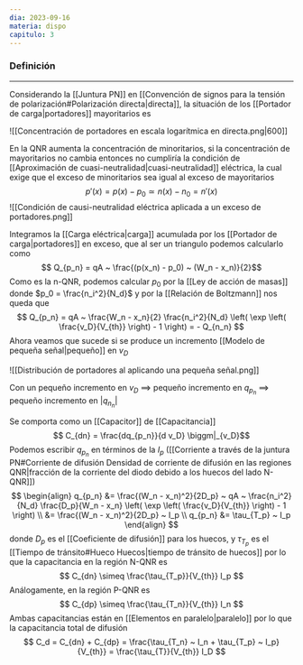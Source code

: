 ```yaml
---
dia: 2023-09-16
materia: dispo
capitulo: 3
---
```

### Definición
---
Considerando la [[Juntura PN]] en [[Convención de signos para la tensión de polarización#Polarización directa|directa]], la situación de los [[Portador de carga|portadores]] mayoritarios es

![[Concentración de portadores en escala logarítmica en directa.png|600]]

En la QNR aumenta la concentración de minoritarios, si la concentración de mayoritarios no cambia entonces no cumpliría la condición de [[Aproximación de cuasi-neutralidad|cuasi-neutralidad]] eléctrica, la cual exige que el exceso de minoritarios sea igual al exceso de mayoritarios $$ p'(x) = p(x) - p_0 \simeq n(x) - n_0 = n'(x) $$
![[Condición de causi-neutralidad eléctrica aplicada a un exceso de portadores.png]]

Integramos la [[Carga eléctrica|carga]] acumulada por los [[Portador de carga|portadores]] en exceso, que al ser un triangulo podemos calcularlo como $$ Q_{p_n} = qA ~ \frac{(p(x_n) - p_0) ~ (W_n - x_n)}{2}$$
Como es la n-QNR, podemos calcular $p_0$ por la [[Ley de acción de masas]] donde $p_0 = \frac{n_i^2}{N_d}$ y por la [[Relación de Boltzmann]] nos queda que $$ Q_{p_n} = qA ~ \frac{W_n - x_n}{2} \frac{n_i^2}{N_d} \left( \exp \left( \frac{v_D}{V_{th}} \right) - 1 \right) = - Q_{n_n} $$
Ahora veamos que sucede si se produce un incremento [[Modelo de pequeña señal|pequeño]] en $v_D$ 

![[Distribución de portadores al aplicando una pequeña señal.png]]

Con un pequeño incremento en $v_D$
$\implies$ pequeño incremento en $q_{p_n}$
$\implies$ pequeño incremento en $|q_{n_n}|$

Se comporta como un [[Capacitor]] de [[Capacitancia]] $$ C_{dn} = \frac{dq_{p_n}}{d v_D} \biggm|_{v_D}$$
Podemos escribir $q_{p_n}$ en términos de la $I_p$ ([[Corriente a través de la juntura PN#Corriente de difusión Densidad de corriente de difusión en las regiones QNR|fracción de la corriente del diodo debido a los huecos del lado N-QNR]]) $$ \begin{align} 
	q_{p_n} &= \frac{(W_n - x_n)^2}{2D_p}  ~ qA ~ \frac{n_i^2}{N_d} \frac{D_p}{W_n - x_n} \left( \exp \left( \frac{v_D}{V_{th}} \right) - 1 \right) \\
	        &= \frac{(W_n - x_n)^2}{2D_p} ~ I_p \\
	q_{p_n} &= \tau_{T_p} ~ I_p
\end{align} $$ donde $D_p$ es el [[Coeficiente de difusión]] para los huecos, y $\tau_{T_p}$ es el [[Tiempo de tránsito#Hueco Huecos|tiempo de tránsito de huecos]] por lo que la capacitancia en la región N-QNR es $$ C_{dn} \simeq \frac{\tau_{T_p}}{V_{th}} I_p $$
Análogamente, en la región P-QNR es $$ C_{dp} \simeq \frac{\tau_{T_n}}{V_{th}} I_n $$
Ambas capacitancias están en [[Elementos en paralelo|paralelo]] por lo que la capacitancia total de difusión $$ C_d = C_{dn} + C_{dp} = \frac{\tau_{T_n} ~ I_n + \tau_{T_p} ~ I_p}{V_{th}} = \frac{\tau_{T}}{V_{th}} I_D $$
